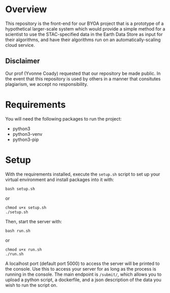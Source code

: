 
# Overview

This repository is the front-end for our BYOA project that is a prototype of a hypothetical larger-scale system which would provide a simple method for a scientist to use the STAC-specified data in the Earth Data Store as input for their algorithms, and have their algorithms run on an automatically-scaling cloud service.

## Disclaimer

Our prof (Yvonne Coady) requested that our repository be made public. In the event that this repository is used by others in a manner that consitutes plagiarism, we accept no responsibility.

# Requirements

You will need the following packages to run the project: 

* python3
* python3-venv
* python3-pip

# Setup

With the requirements installed, execute the `setup.sh` script to set up your virtual environment and install packages into it with:

```
bash setup.sh
```

or 

```
chmod u+x setup.sh
./setup.sh
```

Then, start the server with:

```
bash run.sh
```

or 

```
chmod u+x run.sh
./run.sh
```

A localhost port (default port 5000) to access the server will be printed to the console. Use this to access your server for as long as the process is running in the console. The main endpoint is `/submit/`, which allows you to upload a python script, a dockerfile, and a json description of the data you wish to run the script on.


